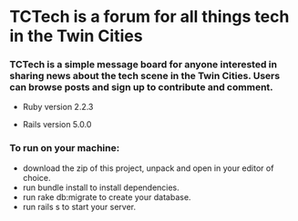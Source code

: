 # TCTech is a forum for all things tech in the Twin Cities
### TCTech is a simple message board for anyone interested in sharing news about the tech scene in the Twin Cities. Users can browse posts and sign up to contribute and comment.

* Ruby version
  2.2.3

* Rails version
  5.0.0

### To run on your machine:
* download the zip of this project, unpack and open in your editor of choice.
* run bundle install to install dependencies.
* run rake db:migrate to create your database.
* run rails s to start your server.
